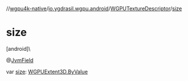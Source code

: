 //[wgpu4k-native](../../../index.md)/[io.ygdrasil.wgpu.android](../index.md)/[WGPUTextureDescriptor](index.md)/[size](size.md)

# size

[android]\

@[JvmField](https://kotlinlang.org/api/core/kotlin-stdlib/kotlin.jvm/-jvm-field/index.html)

var [size](size.md): [WGPUExtent3D.ByValue](../-w-g-p-u-extent3-d/-by-value/index.md)